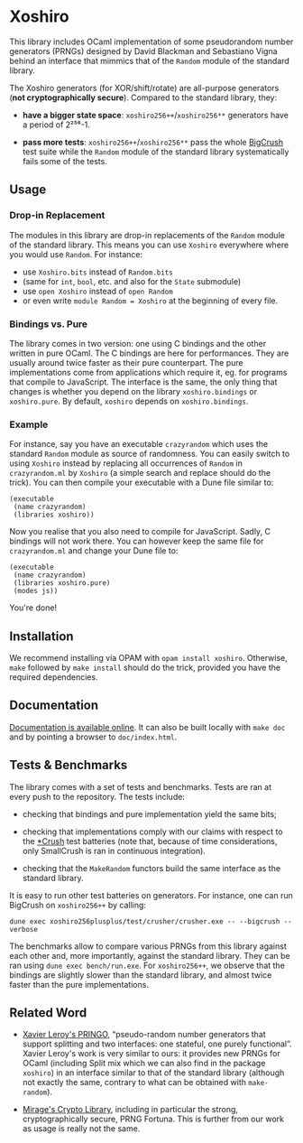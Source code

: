 Xoshiro
=======

This library includes OCaml implementation of some pseudorandom number
generators (PRNGs) designed by David Blackman and Sebastiano Vigna behind an
interface that mimmics that of the `Random` module of the standard library.

The Xoshiro generators (for XOR/shift/rotate) are all-purpose generators (**not
cryptographically secure**). Compared to the standard library, they:

- **have a bigger state space**: `xoshiro256++`/`xoshiro256**` generators have a
  period of 2²⁵⁶-1.

- **pass more tests**: `xoshiro256++`/`xoshiro256**` pass the whole
  [BigCrush](http://simul.iro.umontreal.ca/testu01/tu01.html) test suite while
  the `Random` module of the standard library systematically fails some of the
  tests.

Usage
-----

### Drop-in Replacement

The modules in this library are drop-in replacements of the `Random` module of
the standard library. This means you can use `Xoshiro` everywhere where you
would use `Random`. For instance:

- use `Xoshiro.bits` instead of `Random.bits`
- (same for `int`, `bool`, etc. and also for the `State` submodule)
- use `open Xoshiro` instead of `open Random`
- or even write `module Random = Xoshiro` at the beginning of every file.

### Bindings vs. Pure

The library comes in two version: one using C bindings and the other written in
pure OCaml. The C bindings are here for performances. They are usually around
twice faster as their pure counterpart. The pure implementations come from
applications which require it, eg. for programs that compile to JavaScript. The
interface is the same, the only thing that changes is whether you depend on the
library `xoshiro.bindings` or `xoshiro.pure`. By default, `xoshiro` depends on
`xoshiro.bindings`.

### Example

For instance, say you have an executable `crazyrandom` which uses the standard
`Random` module as source of randomness. You can easily switch to using
`Xoshiro` instead by replacing all occurrences of `Random` in `crazyrandom.ml`
by `Xoshiro` (a simple search and replace should do the trick). You can then
compile your executable with a Dune file similar to:

```
(executable
 (name crazyrandom)
 (libraries xoshiro))
```

Now you realise that you also need to compile for JavaScript. Sadly, C bindings
will not work there. You can however keep the same file for `crazyrandom.ml` and
change your Dune file to:

```
(executable
 (name crazyrandom)
 (libraries xoshiro.pure)
 (modes js))
```

You're done!

Installation
------------

We recommend installing via OPAM with `opam install xoshiro`. Otherwise, `make`
followed by `make install` should do the trick, provided you have the required
dependencies.

Documentation
-------------

[Documentation is available online](http://lesboloss-es.github.io/xoshiro/). It
can also be built locally with `make doc` and by pointing a browser to
`doc/index.html`.

Tests & Benchmarks
------------------

The library comes with a set of tests and benchmarks. Tests are ran at every
push to the repository. The tests include:

- checking that bindings and pure implementation yield the same bits;

- checking that implementations comply with our claims with respect to the
  [*Crush](http://simul.iro.umontreal.ca/testu01/tu01.html) test batteries (note
  that, because of time considerations, only SmallCrush is ran in continuous
  integration).

- checking that the `MakeRandom` functors build the same interface as the
  standard library.

It is easy to run other test batteries on generators. For instance, one can run
BigCrush on `xoshiro256++` by calling:

    dune exec xoshiro256plusplus/test/crusher/crusher.exe -- --bigcrush --verbose

The benchmarks allow to compare various PRNGs from this library against each
other and, more importantly, against the standard library. They can be ran using
`dune exec bench/run.exe`. For `xoshiro256++`, we observe that the bindings are
slightly slower than the standard library, and almost twice faster than the pure
implementations.

Related Word
------------

- [Xavier Leroy's PRINGO](https://github.com/xavierleroy/pringo), “pseudo-random
  number generators that support splitting and two interfaces: one stateful, one
  purely functional”. Xavier Leroy's work is very similar to ours: it provides
  new PRNGs for OCaml (including Split mix which we can also find in the package
  `xoshiro`) in an interface similar to that of the standard library (although
  not exactly the same, contrary to what can be obtained with `make-random`).

- [Mirage's Crypto Library](https://github.com/mirage/mirage-crypto), including
  in particular the strong, cryptographically secure, PRNG Fortuna. This is
  further from our work as usage is really not the same.
